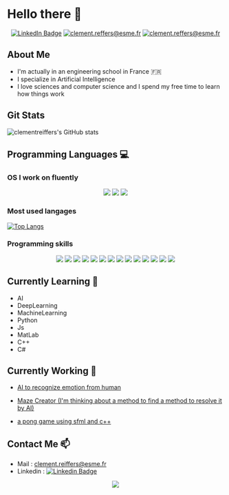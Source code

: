# Hello there 👋 

<p align="center">
    <a href="https://fr.linkedin.com/in/cl%C3%A9ment-reiffers-bb8983185"><img src="https://img.shields.io/badge/LinkedIn-0077B5?style=for-the-badge&logo=linkedin&logoColor=white" alt="LinkedIn Badge"></a>
    <a href="mailto:clement.reiffers@esme.fr"><img src="https://img.shields.io/badge/Microsoft_Outlook-0078D4?style=for-the-badge&logo=microsoft-outlook&logoColor=white" alt="clement.reffers@esme.fr"></a>
    <a href="https://github.com/clementreiffers"><img src="https://img.shields.io/badge/GitHub-100000?style=for-the-badge&logo=github&logoColor=white" alt="clement.reffers@esme.fr"></a>
</p>



## About Me 
-   I'm actually in an engineering school in France 🇫🇷
-   I specialize in Artificial Intelligence 
-   I love sciences and computer science and I spend my free time to learn how things work


## Git Stats 
<p align="center">

![clementreiffers's GitHub stats](https://github-readme-stats.vercel.app/api?username=clementreiffers&show_icons=true&count_private=true&theme=chartreuse-dark)

</p>

## Programming Languages 💻

### OS I work on fluently 
<p align='center'>
    <img src="https://img.shields.io/badge/Windows-0078D6?style=for-the-badge&logo=windows&logoColor=white">
    <img src="https://img.shields.io/badge/Ubuntu-E95420?style=for-the-badge&logo=ubuntu&logoColor=white">
    <img src="https://img.shields.io/badge/Android-3DDC84?style=for-the-badge&logo=android&logoColor=white">
</p>



### Most used langages 
<p align='center'>

[![Top Langs](https://github-readme-stats.vercel.app/api/top-langs/?username=clementreiffers&langs_count=10&hide=Objective-C,M4,CMake&layout=compact&theme=chartreuse-dark)](https://github.com/clementreiffers?tab=repositories)

</p>

### Programming skills

<p align="center">

<img src="https://img.shields.io/badge/Python-3776AB?style=for-the-badge&logo=python&logoColor=white">
<img src="https://img.shields.io/badge/C%23-239120?style=for-the-badge&logo=c-sharp&logoColor=white">
<img src="https://img.shields.io/badge/JavaScript-323330?style=for-the-badge&logo=javascript&logoColor=F7DF1E">
<img src="https://img.shields.io/badge/Node.js-43853D?style=for-the-badge&logo=node.js&logoColor=white"> 
<img src="https://img.shields.io/badge/React-20232A?style=for-the-badge&logo=react&logoColor=61DAFB">
<img src="https://img.shields.io/badge/HTML5-E34F26?style=for-the-badge&logo=html5&logoColor=white">
<img src="https://img.shields.io/badge/CSS3-1572B6?style=for-the-badge&logo=css3&logoColor=white">
<img src="https://img.shields.io/badge/Java-ED8B00?style=for-the-badge&logo=java&logoColor=white">
<img src="https://img.shields.io/badge/PHP-777BB4?style=for-the-badge&logo=php&logoColor=white">
<img src="https://img.shields.io/badge/Shell_Script-121011?style=for-the-badge&logo=gnu-bash&logoColor=white">
<img src="https://img.shields.io/badge/C%2B%2B-00599C?style=for-the-badge&logo=c%2B%2B&logoColor=white">
<img src="https://img.shields.io/badge/MySQL-00000F?style=for-the-badge&logo=mysql&logoColor=white">
<img src="https://img.shields.io/badge/Unity-100000?style=for-the-badge&logo=unity&logoColor=white">
<img src="https://www.mathworks.com/matlabcentral/images/matlab-file-exchange.svg">
</p>

## Currently Learning 🌱

-   AI
-   DeepLearning
-   MachineLearning
-   Python
-   Js
-   MatLab
-   C++
-   C#

## Currently Working 🔭

- <a href="https://github.com/clementreiffers/AIEmotionRecognition/tree/main"> AI to recognize emotion from human </a>

- <a href="https://github.com/clementreiffers/MazeCreator"> Maze Creator (I'm thinking about a method to find a method to resolve it by AI) </a>

- <a href="https://github.com/clementreiffers/pong-game.git">a pong game using sfml and c++</a>


## Contact Me 📫

-   Mail : clement.reiffers@esme.fr
-   Linkedin : [![Linkedin Badge](https://img.shields.io/badge/-ClementReiffers-blue?style=flat&logo=Linkedin&logoColor=white)](https://fr.linkedin.com/in/cl%C3%A9ment-reiffers-bb8983185)

<p align="center">
<img src="http://ForTheBadge.com/images/badges/built-with-love.svg">
</p>
